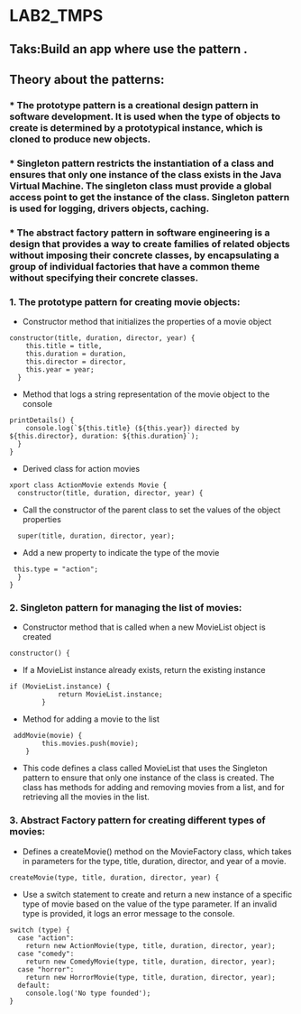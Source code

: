 # LAB2_TMPS
## Taks:Build an app where use the pattern .
## Theory about the patterns:
### * The prototype pattern is a creational design pattern in software development. It is used when the type of objects to create is determined by a prototypical instance, which is cloned to produce new objects.
### * Singleton pattern restricts the instantiation of a class and ensures that only one instance of the class exists in the Java Virtual Machine. The singleton class must provide a global access point to get the instance of the class. Singleton pattern is used for logging, drivers objects, caching.
### * The abstract factory pattern in software engineering is a design that provides a way to create families of related objects without imposing their concrete classes, by encapsulating a group of individual factories that have a common theme without specifying their concrete classes.
### 1. The prototype pattern for creating movie objects:
- Constructor method that initializes the properties of a movie object
```
constructor(title, duration, director, year) {
    this.title = title,
    this.duration = duration,
    this.director = director,
    this.year = year;
  }
```
- Method that logs a string representation of the movie object to the console
```
printDetails() {
    console.log(`${this.title} (${this.year}) directed by ${this.director}, duration: ${this.duration}`);
  }
}
```
- Derived class for action movies
```
xport class ActionMovie extends Movie {
  constructor(title, duration, director, year) {
```
- Call the constructor of the parent class to set the values of the object properties
```
  super(title, duration, director, year);
```
- Add a new property to indicate the type of the movie
```
 this.type = "action";
  }
}
```
### 2. Singleton pattern for managing the list of movies:
- Constructor method that is called when a new MovieList object is created
```
constructor() {
```
- If a MovieList instance already exists, return the existing instance
```
if (MovieList.instance) {
            return MovieList.instance;
        }
```
- Method for adding a movie to the list
```
 addMovie(movie) {
        this.movies.push(movie);
    }
```
- This code defines a class called MovieList that uses the Singleton pattern to ensure that only one instance of the class is created. The class has methods for adding and removing movies from a list, and for retrieving all the movies in the list.
### 3. Abstract Factory pattern for creating different types of movies:
- Defines a createMovie() method on the MovieFactory class, which takes in parameters for the type, title, duration, director, and year of a movie.
```
createMovie(type, title, duration, director, year) {
```
- Use a switch statement to create and return a new instance of a specific type of movie based on the value of the type parameter. If an invalid type is provided, it logs an error message to the console.
```
switch (type) {
  case "action":
    return new ActionMovie(type, title, duration, director, year);
  case "comedy":
    return new ComedyMovie(type, title, duration, director, year);
  case "horror":
    return new HorrorMovie(type, title, duration, director, year);
  default:
    console.log('No type founded');
}
```



